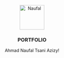 <div align="center">
  <a href="https://naufaltsani.github.io/">
    <img src="https://rakamin-lms.s3.ap-southeast-1.amazonaws.com/images/1x1_under1mb-ec25f14c-5a3e-435c-b28a-fbf0174ef4f4.jpg" alt="Naufal" width="80" height="80">
  </a>

  <h3 align="center">PORTFOLIO</h3>
  <p align="center">
    Ahmad Naufal Tsani Azizy!
  </p>
</div>
